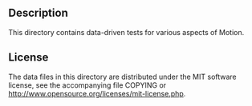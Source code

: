 Description
------------

This directory contains data-driven tests for various aspects of Motion.

License
--------

The data files in this directory are distributed under the MIT software
license, see the accompanying file COPYING or
http://www.opensource.org/licenses/mit-license.php.

